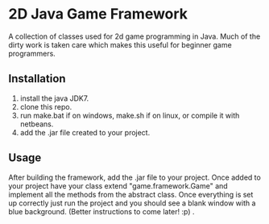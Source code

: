 # 2D Java Game Framework

A collection of classes used for 2d game programming in Java. Much of the dirty work is taken care which makes this useful for beginner game programmers. 

## Installation

1. install the java JDK7.
2. clone this repo.
3. run make.bat if on windows, make.sh if on linux, or compile it with netbeans.
4. add the .jar file created to your project.

## Usage

After building the framework, add the .jar file to your project. Once added to your project have your class extend "game.framework.Game" and implement all the methods from the abstract class. Once everything is set up correctly just run the project and you should see a blank window with a blue background. (Better instructions to come later! :p) .
